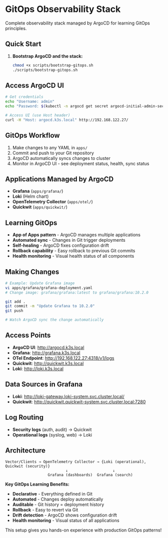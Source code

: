 # GitOps Observability Stack

Complete observability stack managed by ArgoCD for learning GitOps principles.

## Quick Start

1. **Bootstrap ArgoCD and the stack:**
   ```bash
   chmod +x scripts/bootstrap-gitops.sh
   ./scripts/bootstrap-gitops.sh
   ```

## Access ArgoCD UI

```bash
# Get credentials
echo "Username: admin"
echo "Password: $(kubectl -n argocd get secret argocd-initial-admin-secret -o jsonpath="{.data.password}" | base64 -d)"

# Access UI (use Host header)
curl -H "Host: argocd.k3s.local" http://192.168.122.27/
```

## GitOps Workflow

1. Make changes to any YAML in `apps/`
2. Commit and push to your Git repository
3. ArgoCD automatically syncs changes to cluster
4. Monitor in ArgoCD UI - see deployment status, health, sync status

## Applications Managed by ArgoCD

- **Grafana** (`apps/grafana/`)
- **Loki** (Helm chart)
- **OpenTelemetry Collector** (`apps/otel/`)
- **Quickwit** (`apps/quickwit/`)

## Learning GitOps

- **App of Apps pattern** - ArgoCD manages multiple applications
- **Automated sync** - Changes in Git trigger deployments
- **Self-healing** - ArgoCD fixes configuration drift
- **Rollback capability** - Easy rollback to previous Git commits
- **Health monitoring** - Visual health status of all components

## Making Changes

```bash
# Example: Update Grafana image
vi apps/grafana/grafana-deployment.yaml
# Change image: grafana/grafana:latest to grafana/grafana:10.2.0

git add .
git commit -m "Update Grafana to 10.2.0"
git push

# Watch ArgoCD sync the change automatically
```

## Access Points

- **ArgoCD UI**: http://argocd.k3s.local
- **Grafana**: http://grafana.k3s.local
- **OTel Endpoint**: http://192.168.122.27:4318/v1/logs
- **Quickwit**: http://quickwit.k3s.local
- **Loki**: http://loki.k3s.local

## Data Sources in Grafana

- **Loki**: http://loki-gateway.loki-system.svc.cluster.local/
- **Quickwit**: http://quickwit.quickwit-system.svc.cluster.local:7280

## Log Routing

- **Security logs** (auth, audit) → Quickwit
- **Operational logs** (syslog, web) → Loki

## Architecture

```
Vector/Clients → OpenTelemetry Collector → {Loki (operational), Quickwit (security)}
                           ↓                    ↓
                   Grafana (dashboards)  Grafana (search)
```

**Key GitOps Learning Benefits:**
- **Declarative** - Everything defined in Git
- **Automated** - Changes deploy automatically
- **Auditable** - Git history = deployment history
- **Rollback** - Easy to revert via Git
- **Drift detection** - ArgoCD shows configuration drift
- **Health monitoring** - Visual status of all applications

This setup gives you hands-on experience with production GitOps patterns!